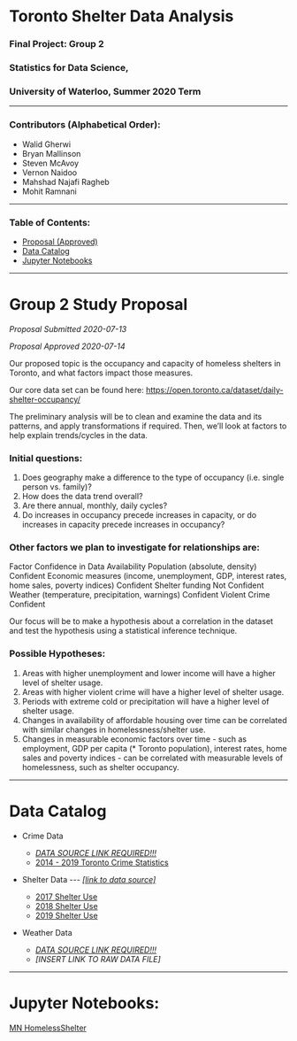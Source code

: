 # Toronto Shelter Data Analysis
### Final Project: Group 2
### Statistics for Data Science, 
### University of Waterloo, Summer 2020 Term
---
### Contributors (Alphabetical Order):
-	Walid Gherwi
-	Bryan Mallinson
-	Steven McAvoy
-	Vernon Naidoo
-	Mahshad Najafi Ragheb
-	Mohit Ramnani
---
### Table of Contents:
- [Proposal (Approved)](#group-study-proposal)
- [Data Catalog](#data-catalog)
- [Jupyter Notebooks](#jupyter-notebooks)

---
# Group 2 Study Proposal

*Proposal Submitted 2020-07-13*

*Proposal Approved 2020-07-14*

Our proposed topic is the occupancy and capacity of homeless shelters in Toronto, and what factors impact those measures.

Our core data set can be found here: https://open.toronto.ca/dataset/daily-shelter-occupancy/

The preliminary analysis will be to clean and examine the data and its patterns, and apply transformations if required. Then, we’ll look at factors to help explain trends/cycles in the data.

### Initial questions: 
1.	Does geography make a difference to the type of occupancy (i.e. single person vs. family)?
2.	How does the data trend overall? 
3.	Are there annual, monthly, daily cycles? 
4.	Do increases in occupancy precede increases in capacity, or do increases in capacity precede increases in occupancy?

### Other factors we plan to investigate for relationships are:

Factor	Confidence in Data Availability
Population (absolute, density)	Confident
Economic measures (income, unemployment, GDP, interest rates, home sales, poverty indices)	Confident
Shelter funding 	Not Confident
Weather (temperature, precipitation, warnings)	Confident
Violent Crime	Confident

Our focus will be to make a hypothesis about a correlation in the dataset and test the hypothesis using a statistical inference technique.

### Possible Hypotheses: 
1.	Areas with higher unemployment and lower income will have a higher level of shelter usage.
2.	Areas with higher violent crime will have a higher level of shelter usage.
3.	Periods with extreme cold or precipitation will have a higher level of shelter usage.
4.	Changes in availability of affordable housing over time can be correlated with similar changes in homelessness/shelter use.
5.	Changes in measurable economic factors over time - such as employment, GDP per capita (* Toronto population), interest rates, home sales and poverty indices - can be correlated with measurable levels of homelessness, such as shelter occupancy.

---
# Data Catalog
- Crime Data
  - *[DATA SOURCE LINK REQUIRED!!!]()*
  - [2014 - 2019 Toronto Crime Statistics](https://raw.githubusercontent.com/VernonNaidoo-Toronto/Understanding-Toronto-Shelters/master/Crime%20Data/MCI_2014_to_2019.csv)
  
- Shelter Data --- *[[link to data source]](https://open.toronto.ca/dataset/daily-shelter-occupancy/)*
  - [2017 Shelter Use](https://raw.githubusercontent.com/VernonNaidoo-Toronto/Understanding-Toronto-Shelters/master/Shelter%20Data/daily-shelter-occupancy-2017-csv.csv)
  - [2018 Shelter Use](https://raw.githubusercontent.com/VernonNaidoo-Toronto/Understanding-Toronto-Shelters/master/Shelter%20Data/daily-shelter-occupancy-2018-csv.csv)
  - [2019 Shelter Use](https://raw.githubusercontent.com/VernonNaidoo-Toronto/Understanding-Toronto-Shelters/master/Shelter%20Data/daily-shelter-occupancy-2019-csv.csv)
  
- Weather Data
  - *[DATA SOURCE LINK REQUIRED!!!]()*
  - *[INSERT LINK TO RAW DATA FILE]*
---
# Jupyter Notebooks:
[MN HomelessShelter](https://raw.github.com/VernonNaidoo-Toronto/Understanding-Toronto-Shelters/master/MN%20HomelessShelter.ipynb)
